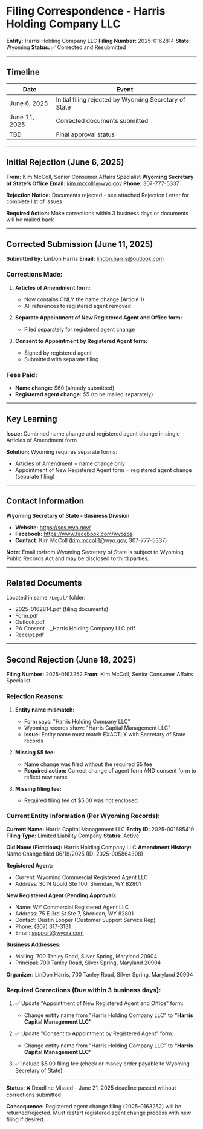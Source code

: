 # Filing Correspondence - Harris Holding Company LLC

**Entity:** Harris Holding Company LLC
**Filing Number:** 2025-0162814
**State:** Wyoming
**Status:** ✅ Corrected and Resubmitted

---

## Timeline

| Date | Event |
|------|-------|
| June 6, 2025 | Initial filing rejected by Wyoming Secretary of State |
| June 11, 2025 | Corrected documents submitted |
| TBD | Final approval status |

---

## Initial Rejection (June 6, 2025)

**From:** Kim McColl, Senior Consumer Affairs Specialist
**Wyoming Secretary of State's Office**
**Email:** kim.mccoll1@wyo.gov
**Phone:** 307-777-5337

**Rejection Notice:** Documents rejected - see attached Rejection Letter for complete list of issues

**Required Action:** Make corrections within 3 business days or documents will be mailed back

---

## Corrected Submission (June 11, 2025)

**Submitted by:** LinDon Harris
**Email:** lindon.harris@outlook.com

### Corrections Made:

1. **Articles of Amendment form:**
   - Now contains ONLY the name change (Article 1)
   - All references to registered agent removed

2. **Separate Appointment of New Registered Agent and Office form:**
   - Filed separately for registered agent change

3. **Consent to Appointment by Registered Agent form:**
   - Signed by registered agent
   - Submitted with separate filing

### Fees Paid:

- **Name change:** $60 (already submitted)
- **Registered agent change:** $5 (to be mailed separately)

---

## Key Learning

**Issue:** Combined name change and registered agent change in single Articles of Amendment form

**Solution:** Wyoming requires separate forms:
- Articles of Amendment = name change only
- Appointment of New Registered Agent form = registered agent change (separate filing)

---

## Contact Information

**Wyoming Secretary of State - Business Division**
- **Website:** https://sos.wyo.gov/
- **Facebook:** https://www.facebook.com/wyosos
- **Contact:** Kim McColl (kim.mccoll1@wyo.gov, 307-777-5337)

**Note:** Email to/from Wyoming Secretary of State is subject to Wyoming Public Records Act and may be disclosed to third parties.

---

## Related Documents

Located in same `/Legal/` folder:
- 2025-0162814.pdf (filing documents)
- Form.pdf
- Outlook.pdf
- RA Consent - _Harris Holding Company LLC.pdf
- Receipt.pdf

---

## Second Rejection (June 18, 2025)

**Filing Number:** 2025-0163252
**From:** Kim McColl, Senior Consumer Affairs Specialist

### Rejection Reasons:

1. **Entity name mismatch:**
   - Form says: "Harris Holding Company LLC"
   - Wyoming records show: "Harris Capital Management LLC"
   - **Issue:** Entity name must match EXACTLY with Secretary of State records

2. **Missing $5 fee:**
   - Name change was filed without the required $5 fee
   - **Required action:** Correct change of agent form AND consent form to reflect new name

3. **Missing filing fee:**
   - Required filing fee of $5.00 was not enclosed

### Current Entity Information (Per Wyoming Records):

**Current Name:** Harris Capital Management LLC
**Entity ID:** 2025-001685419
**Filing Type:** Limited Liability Company
**Status:** Active

**Old Name (Fictitious):** Harris Holding Company LLC
**Amendment History:** Name Change filed 06/18/2025 (ID: 2025-005864308)

**Registered Agent:**
- Current: Wyoming Commercial Registered Agent LLC
- Address: 30 N Gould Ste 100, Sheridan, WY 82801

**New Registered Agent (Pending Approval):**
- Name: WY Commercial Registered Agent LLC
- Address: 75 E 3rd St Ste 7, Sheridan, WY 82801
- Contact: Dustin Looper (Customer Support Service Rep)
- Phone: (307) 317-3131
- Email: support@wycra.com

**Business Addresses:**
- Mailing: 700 Tanley Road, Silver Spring, Maryland 20904
- Principal: 700 Tanley Road, Silver Spring, Maryland 20904

**Organizer:** LinDon Harris, 700 Tanley Road, Silver Spring, Maryland 20904

### Required Corrections (Due within 3 business days):

1. ✅ Update "Appointment of New Registered Agent and Office" form:
   - Change entity name from "Harris Holding Company LLC" to **"Harris Capital Management LLC"**

2. ✅ Update "Consent to Appointment by Registered Agent" form:
   - Change entity name from "Harris Holding Company LLC" to **"Harris Capital Management LLC"**

3. ✅ Include $5.00 filing fee (check or money order payable to Wyoming Secretary of State)

---

**Status:** ❌ Deadline Missed - June 21, 2025 deadline passed without corrections submitted

**Consequence:** Registered agent change filing (2025-0163252) will be returned/rejected. Must restart registered agent change process with new filing if desired.
